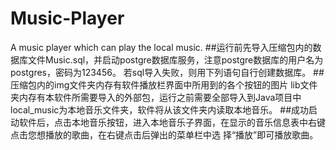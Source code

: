 # Music-Player
A music player which can play the local music.
##运行前先导入压缩包内的数据库文件Music.sql，并启动postgre数据库服务，注意postgre数据库的用户名为postgres，密码为123456。
	若sql导入失败，则用下列语句自行创建数据库。
##压缩包内的img文件夹内存有软件播放栏界面中所用到的各个按钮的图片
	lib文件夹内存有本软件所需要导入的外部包，运行之前需要全部导入到Java项目中
	local_music为本地音乐文件夹，软件将从该文件夹内读取本地音乐。
##成功启动软件后，点击本地音乐按钮，进入本地音乐子界面，在显示的音乐信息表中右键点击您想播放的歌曲，在右键点击后弹出的菜单栏中选	择“播放”即可播放歌曲。
